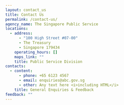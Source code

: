 ```yaml
---
layout: contact_us
title: Contact Us
permalink: /contact-us/
agency_name: The Singapore Public Service
locations:
  - address:
      - "100 High Street #07-00"
      - The Treasury
      - Singapore 179434
    operating_hours: []
    maps_link: ""
    title: Public Service Division
contacts:
  - content:
      - phone: +65 6123 4567
      - email: enquiries@abc.gov.sg
      - other: Any text here <i>including HTML</i>
    title: General Enquiries & Feedback
feedback: ""
---
```

